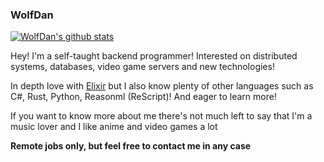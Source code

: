 ### WolfDan

[![WolfDan's github stats](https://grs.neet.club/api?username=WolfDan&show_icons=true&theme=tokyonight)](https://github.com/anuraghazra/github-readme-stats)

Hey! I'm a self-taught backend programmer! Interested on distributed systems, databases, video game servers and new technologies!

In depth love with [Elixir](https://github.com/elixir-lang/elixir) but I also know plenty of other languages such as C#, Rust, Python, Reasonml (ReScript)! And eager to learn more!

If you want to know more about me there's not much left to say that I'm a music lover and I like anime and video games a lot

**Remote jobs only, but feel free to contact me in any case**
<!--
**WolfDan/WolfDan** is a ✨ _special_ ✨ repository because its `README.md` (this file) appears on your GitHub profile.

Here are some ideas to get you started:

- 🔭 I’m currently working on ...
- 🌱 I’m currently learning ...
- 👯 I’m looking to collaborate on ...
- 🤔 I’m looking for help with ...
- 💬 Ask me about ...
- 📫 How to reach me: ...
- 😄 Pronouns: ...
- ⚡ Fun fact: ...
-->
